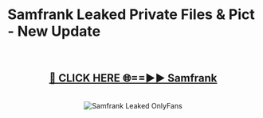 # Samfrank Leaked Private Files & Pict - New Update
<br>
<div align="center">
<h2><a href="https://mediafilles.blogspot.com/?title=Samfrank" rel="nofollow">🔴 CLICK HERE 🌐==►► Samfrank</a></h2>
<br>
<a href="https://mediafilles.blogspot.com/?title=Samfrank" rel="nofollow" data-target="animated-image.originalLink"><img src="https://i.ibb.co.com/WyWwxjT/player-gif2.gif" alt="Samfrank Leaked OnlyFans" style="max-width: 100%; display: inline-block;" data-target="animated-image.originalImage"></a>
</div>
<br>